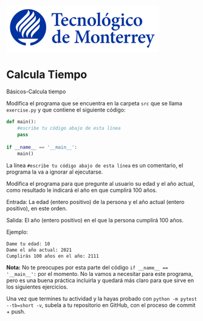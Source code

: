 ![Tec de Monterrey](../../images/logotecmty.png)
# Calcula Tiempo
Básicos-Calcula tiempo

Modifica el programa que se encuentra en la carpeta `src` que se llama `exercise.py` y que contiene el siguiente código:

```python
def main():
    #escribe tu código abajo de esta línea
    pass

if __name__ == '__main__':
    main()
```

La línea `#escribe tu código abajo de esta línea` es un comentario, el programa la va a ignorar al ejecutarse.

Modifica el programa para que pregunte al usuario su edad y el año actual, como resultado le indicará el año en que cumplirá 100 años.



Entrada:
La edad (entero positivo) de la persona y el año actual (entero positivo), en este orden.


Salida:
El año (entero positivo) en el que la persona cumplirá 100 años.


Ejemplo:
```
Dame tu edad: 10
Dame el año actual: 2021
Cumplirás 100 años en el año: 2111
```

**Nota:** No te preocupes por esta parte del código `if __name__ == '__main__':` por el momento. No la vamos a necesitar para este programa, pero es una buena práctica incluirla y quedará más claro para que sirve en los siguientes ejercicios.

Una vez que termines tu actividad y la hayas probado con
`python -m pytest --tb=short -v`,
subela a tu repositorio en GitHub, con el proceso de commit + push.
